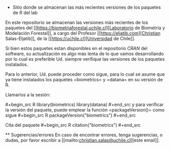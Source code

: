 * Sitio donde se almacenan las más recientes versiones de los paquetes de R del lab

En este repositorio se almacenan las versiones más recientes de los paquetes del [[https://biometriaforestal.uchile.cl][Laboratorio de Biometría y Modelación Forestal]], a cargo  del Profesor [[https://eljatib.com][Christian Salas-Eljatib]],  de la [[https://uchile.cl][Universidad de Chile]].

Si bien estos paquetes estan disponibles en el repositorio *CRAN* del software,
su actualización es algo más lenta de lo que vamos desarrollando por lo cual
es preferible Ud. siempre verifique las versiones de los paquetes instalados.

Para lo anterior, Ud. puede proceder como sigue, para lo cual se asume que ya tiene instalados los paquetes =biometrics= y =datana= en su versión de R. 

  
Llamarlos a la sesión:

  #+begin_src R
  library(biometrics)
  library(datana)
  #+end_src
y para verificar la versión del paquete, puede emplear la función =packageVersion()= como sigue
#+begin_src R
packageVersion("biometrics")
#+end_src

Cita del paquete
#+begin_src R
citation("biometrics")
#+end_src

** Sugerencias/errores
En caso de encontrar errores, tenga sugerencias, o dudas, por favor escribir a [[mailto:christian.salas@uchile.cl][este email]].

